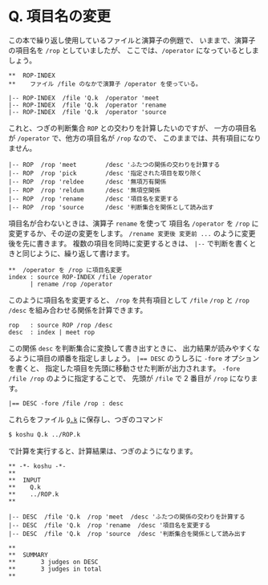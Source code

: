 # Q. 項目名の変更


この本で繰り返し使用しているファイルと演算子の例題で、
いままで、演算子の項目名を `/rop` としていましたが、
ここでは、`/operator` になっているとしましょう。

``` text
**  ROP-INDEX
**    ファイル /file のなかで演算子 /operator を使っている。

|-- ROP-INDEX  /file 'Q.k  /operator 'meet
|-- ROP-INDEX  /file 'Q.k  /operator 'rename
|-- ROP-INDEX  /file 'Q.k  /operator 'source
```

これと、つぎの判断集合 `ROP` との交わりを計算したいのですが、
一方の項目名が `/operator` で、他方の項目名が `/rop` なので、
このままでは、共有項目になりません。

``` text
|-- ROP  /rop 'meet        /desc 'ふたつの関係の交わりを計算する
|-- ROP  /rop 'pick        /desc '指定された項目を取り除く
|-- ROP  /rop 'reldee      /desc '無項万有関係
|-- ROP  /rop 'reldum      /desc '無項空関係
|-- ROP  /rop 'rename      /desc '項目名を変更する
|-- ROP  /rop 'source      /desc '判断集合を関係として読み出す
```

項目名が合わないときは、演算子 `rename` を使って
項目名 `/operator` を `/rop` に変更するか、その逆の変更をします。
`/rename 変更後 変更前 ...` のように変更後を先に書きます。
複数の項目を同時に変更するときは、
`|--` で判断を書くときと同じように、繰り返して書けます。

``` text
**  /operator を /rop に項目名変更
index : source ROP-INDEX /file /operator
      | rename /rop /operator
```

このように項目名を変更すると、
`/rop` を共有項目として
`/file` `/rop` と `/rop` `/desc`
を組み合わせる関係を計算できます。

``` text
rop   : source ROP /rop /desc
desc  : index | meet rop
```

この関係 `desc` を判断集合に変換して書き出すときに、
出力結果が読みやすくなるように項目の順番を指定しましょう。
`|== DESC` のうしろに `-fore` オプションを書くと、
指定した項目を先頭に移動させた判断が出力されます。
`-fore /file /rop` のように指定することで、
先頭が `/file` で 2 番目が `/rop` になります。

``` text
|== DESC -fore /file /rop : desc
```

これらをファイル [`Q.k`][Q.k] に保存し、つぎのコマンド

``` sh
$ koshu Q.k ../ROP.k
```

で計算を実行すると、計算結果は、つぎのようになります。

``` text
** -*- koshu -*-
**
**  INPUT
**    Q.k
**    ../ROP.k
**

|-- DESC  /file 'Q.k  /rop 'meet  /desc 'ふたつの関係の交わりを計算する
|-- DESC  /file 'Q.k  /rop 'rename  /desc '項目名を変更する
|-- DESC  /file 'Q.k  /rop 'source  /desc '判断集合を関係として読み出す

**
**  SUMMARY
**       3 judges on DESC
**       3 judges in total
**
```


[Q.k]:   https://github.com/seinokatsuhiro/abc-of-koshucode/blob/master/draft/japanese/section/Q/Q.k


